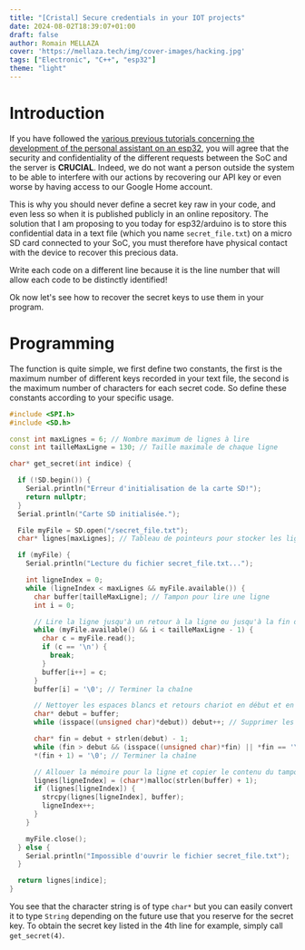 ```yaml
---
title: "[Cristal] Secure credentials in your IOT projects"
date: 2024-08-02T18:39:07+01:00
draft: false
author: Romain MELLAZA
cover: 'https://mellaza.tech/img/cover-images/hacking.jpg'
tags: ["Electronic", "C++", "esp32"]
theme: "light"
---
```


# Introduction
If you have followed the [various previous tutorials concerning the development of the personal assistant on an esp32](https://mellaza.tech/posts/diy-home-assistant/), you will agree that the security and confidentiality of the different requests between the SoC and the server is **CRUCIAL**. Indeed, we do not want a person outside the system to be able to interfere with our actions by recovering our API key or even worse by having access to our Google Home account.

This is why you should never define a secret key raw in your code, and even less so when it is published publicly in an online repository. The solution that I am proposing to you today for esp32/arduino is to store this confidential data in a text file (which you name `secret_file.txt`) on a micro SD card connected to your SoC, you must therefore have physical contact with the device to recover this precious data.

Write each code on a different line because it is the line number that will allow each code to be distinctly identified!

Ok now let's see how to recover the secret keys to use them in your program.

# Programming
The function is quite simple, we first define two constants, the first is the maximum number of different keys recorded in your text file, the second is the maximum number of characters for each secret code. So define these constants according to your specific usage.

```cpp
#include <SPI.h>
#include <SD.h>

const int maxLignes = 6; // Nombre maximum de lignes à lire
const int tailleMaxLigne = 130; // Taille maximale de chaque ligne

char* get_secret(int indice) {

  if (!SD.begin()) {
    Serial.println("Erreur d'initialisation de la carte SD!");
    return nullptr;
  }
  Serial.println("Carte SD initialisée.");

  File myFile = SD.open("/secret_file.txt");
  char* lignes[maxLignes]; // Tableau de pointeurs pour stocker les lignes

  if (myFile) {
    Serial.println("Lecture du fichier secret_file.txt...");

    int ligneIndex = 0;
    while (ligneIndex < maxLignes && myFile.available()) {
      char buffer[tailleMaxLigne]; // Tampon pour lire une ligne
      int i = 0;

      // Lire la ligne jusqu'à un retour à la ligne ou jusqu'à la fin du tampon
      while (myFile.available() && i < tailleMaxLigne - 1) {
        char c = myFile.read();
        if (c == '\n') {
          break;
        }
        buffer[i++] = c;
      }
      buffer[i] = '\0'; // Terminer la chaîne

      // Nettoyer les espaces blancs et retours chariot en début et en fin de chaîne
      char* debut = buffer;
      while (isspace((unsigned char)*debut)) debut++; // Supprimer les espaces et retours chariot en début

      char* fin = debut + strlen(debut) - 1;
      while (fin > debut && (isspace((unsigned char)*fin) || *fin == '\r')) fin--; // Supprimer les espaces et retours chariot en fin
      *(fin + 1) = '\0'; // Terminer la chaîne

      // Allouer la mémoire pour la ligne et copier le contenu du tampon
      lignes[ligneIndex] = (char*)malloc(strlen(buffer) + 1);
      if (lignes[ligneIndex]) {
        strcpy(lignes[ligneIndex], buffer);
        ligneIndex++;
      }
    }

    myFile.close();
  } else {
    Serial.println("Impossible d'ouvrir le fichier secret_file.txt");
  }

  return lignes[indice];
}
```

You see that the character string is of type `char*` but you can easily convert it to type `String` depending on the future use that you reserve for the secret key. To obtain the secret key listed in the 4th line for example, simply call `get_secret(4)`.